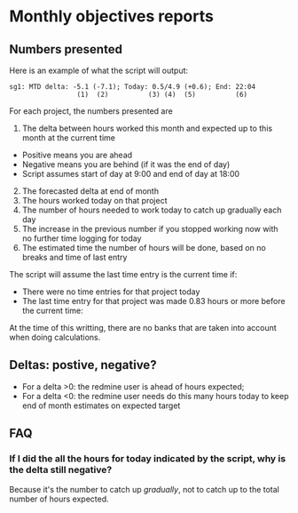# Monthly objectives reports
## Numbers presented

Here is an example of what the script will output:

```
sg1: MTD delta: -5.1 (-7.1); Today: 0.5/4.9 (+0.6); End: 22:04
                 (1)  (2)          (3) (4)  (5)          (6)
```


For each project, the numbers presented are

1. The delta between hours worked this month and expected up to this month at the current time
 * Positive means you are ahead 
 * Negative means you are behind (if it was the end of day)
 * Script assumes start of day at 9:00 and end of day at 18:00
2. The forecasted delta at end of month
2. The hours worked today on that project
3. The number of hours needed to work today to catch up gradually each day
4. The increase in the previous number if you stopped working now with no further time logging for today
5. The estimated time the number of hours will be done, based on no breaks and time of last entry

The script will assume the last time entry is the current time if:
* There were no time entries for that project today
* The last time entry for that project was made 0.83 hours or more before the current time:

At the time of this writting, there are no banks that are taken into account when doing calculations.

## Deltas: postive, negative?
* For a delta >0: the redmine user is ahead of hours expected; 
* For a delta <0: the redmine user needs do this many hours today to keep end of month estimates on expected target

## FAQ 
### If I did the all the hours for today indicated by the script, why is the delta still negative?

Because it's the number to catch up *gradually*, not to catch up to the total number of hours expected.
